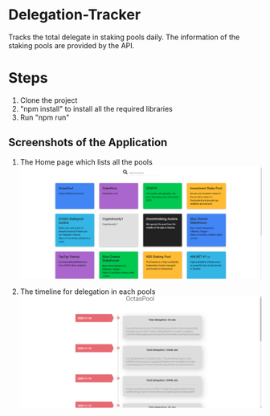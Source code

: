 # Delegation-Tracker
Tracks the total delegate in staking pools daily. The information of the staking pools are provided by the API.

Steps
====
1. Clone the project
2. "npm install" to install all the required libraries
3. Run "npm run"

Screenshots of the Application
------------------------------

1. The Home page which lists all the pools
![alt text](https://github.com/chaulagainrupan1/Delegation-Tracker/blob/main/Screenshots/Cards.png?raw=true)

2. The timeline for delegation in each pools
![alt text](https://github.com/chaulagainrupan1/Delegation-Tracker/blob/main/Screenshots/timeline.png?raw=true)

